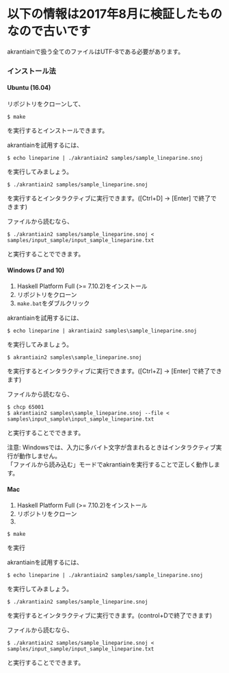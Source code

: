 # 以下の情報は2017年8月に検証したものなので古いです

akrantiainで扱う全てのファイルはUTF-8である必要があります。

### インストール法
#### Ubuntu (16.04)
リポジトリをクローンして、
```
$ make
```
を実行するとインストールできます。

akrantiainを試用するには、
```
$ echo lineparine | ./akrantiain2 samples/sample_lineparine.snoj
```
を実行してみましょう。

```
$ ./akrantiain2 samples/sample_lineparine.snoj
```
を実行するとインタラクティブに実行できます。([Ctrl+D] -> [Enter] で終了できます)

ファイルから読むなら、
```
$ ./akrantiain2 samples/sample_lineparine.snoj < samples/input_sample/input_sample_lineparine.txt
```
と実行することでできます。

#### Windows (7 and 10) 
1. Haskell Platform Full (>= 7.10.2)をインストール
2. リポジトリをクローン
3. `make.bat`をダブルクリック

akrantiainを試用するには、
```
$ echo lineparine | akrantiain2 samples\sample_lineparine.snoj
```
を実行してみましょう。

```
$ akrantiain2 samples\sample_lineparine.snoj
```
を実行するとインタラクティブに実行できます。([Ctrl+Z] -> [Enter] で終了できます)

ファイルから読むなら、
```
$ chcp 65001
$ akrantiain2 samples\sample_lineparine.snoj --file < samples\input_sample\input_sample_lineparine.txt
```
と実行することでできます。

注意: Windowsでは、入力に多バイト文字が含まれるときはインタラクティブ実行が動作しません。  
「ファイルから読み込む」モードでakrantiainを実行することで正しく動作します。

#### Mac
1. Haskell Platform Full (>= 7.10.2)をインストール
2. リポジトリをクローン
3. 
```
$ make
```
を実行

akrantiainを試用するには、
```
$ echo lineparine | ./akrantiain2 samples/sample_lineparine.snoj
```
を実行してみましょう。

```
$ ./akrantiain2 samples/sample_lineparine.snoj
```
を実行するとインタラクティブに実行できます。(control+Dで終了できます)

ファイルから読むなら、
```
$ ./akrantiain2 samples/sample_lineparine.snoj < samples/input_sample/input_sample_lineparine.txt
```
と実行することでできます。
